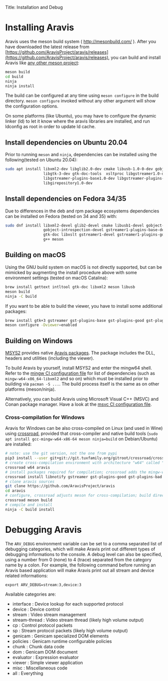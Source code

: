 Title: Installation and Debug

# Installing Aravis

Aravis uses the meson build system ( http://mesonbuild.com/ ). After you have
downloaded the latest release from
[https://github.com/AravisProject/aravis/releases](https://github.com/AravisProject/aravis/releases),
you can build and install Aravis like [any other meson
project](http://mesonbuild.com/Quick-guide.html#compiling-a-meson-project):

```sh
meson build
cd build
ninja
ninja install
```

The build can be configured at any time using `meson configure` in the build
directory. `meson configure` invoked without any other argument will show the
configuration options.

On some platforms (like Ubuntu), you may have to configure the dynamic linker
(ld) to let it know where the aravis libraries are installed, and run ldconfig
as root in order to update ld cache.

## Install dependencies on Ubuntu 20.04

Prior to running `meson` and `ninja`, dependencies can be installed using the
following(tested on Ubuntu 20.04):

```sh
sudo apt install libxml2-dev libglib2.0-dev cmake libusb-1.0-0-dev gobject-introspection \
                 libgtk-3-dev gtk-doc-tools  xsltproc libgstreamer1.0-dev \
                 libgstreamer-plugins-base1.0-dev libgstreamer-plugins-good1.0-dev \
                 libgirepository1.0-dev
```

## Install dependencies on Fedora 34/35
Due to differences in the deb and rpm package ecosystems dependencies can be
installed on  Fedora (tested on 34 and 35) with:

```sh
sudo dnf install libxml2-devel glib2-devel cmake libusb1-devel gobject-introspection \
                 gobject-introspection-devel gstreamer1-plugins-base-devel gtk3-devel \
                 gtk-doc libxslt gstreamer1-devel gstreamer1-plugins-good python3-gobject \
                 g++ meson
```

## Building on macOS

Using the GNU build system on macOS is not directly supported, but can be
mimicked by augmenting the install procedure above with some environment
settings (tested on macOS Catalina):

```sh
brew install gettext intltool gtk-doc libxml2 meson libusb
meson build
ninja -C build
```

If you want to be able to build the viewer, you have to install some additional
packages:

```sh
brew install gtk+3 gstreamer gst-plugins-base gst-plugins-good gst-plugins-bad libnotify gnome-icon-theme
meson configure -Dviewer=enabled
```

## Building on Windows

[MSYS2](https://msys2.org) provides native [Aravis
packages](https://packages.msys2.org/base/mingw-w64-aravis).  The package
includes the DLL, headers and utilities (including the viewer).

To build Aravis by yourself, install MSYS2 and enter the mingw64 shell. Refer to
the [mingw CI configuration
file](https://github.com/AravisProject/aravis/blob/main/.github/workflows/aravis-mingw.yml)
for list of dependencies (such as `mingw-w64-x86_64-libxml2` and so on) which
must be installed prior to building via `pacman -S ...`. The build process
itself is the same as on other platforms (meson/ninja).

Alternatively, you can build Aravis using Microsoft Visual C++ (MSVC) and Conan
package manager. Have a look at the [msvc CI configuration
file](https://github.com/AravisProject/aravis/blob/main/.github/workflows/aravis-msvc.yml).

### Cross-compilation for Windows

Aravis for Windows can be also cross-compiled on Linux (and used in Wine) using
[crossroad](https://pypi.org/project/crossroad/), provided that cross-compiler
and native build tools (`sudo apt install gcc-mingw-w64-x86-64 meson
ninja=build` on Debian/Ubuntu) are installed:

```sh
# note: use the git version, not the one from pypi
pip3 install --user git+git://git.tuxfamily.org/gitroot/crossroad/crossroad.git
# create cross-compilation environment with architecture "w64" called "aravis"
crossroad w64 aravis
# install packages required for compilation; crossroad adds the mingw-w64_x86_64- prefix automatically
crossroad install libnotify gstreamer gst-plugins-good gst-plugins-bad gst-plugins-bad gobject-introspection libusb gtk3 libxml2 zlib
# clone aravis sources
git clone https://github.com/AravisProject/aravis
cd aravis
# configure, crossroad adjusts meson for cross-compilation; build directory is created
crossroad meson build
# compile and install
ninja -C build install
```

# Debugging Aravis

The `ARV_DEBUG` environment variable can be set to a comma separated list of
debugging categories, which will make Aravis print out different types of
debugging informations to the console. A debug level can also be specified,
using a number from 0 (none) to 4 (trace) separated from the category name by a
colon. For example, the following command before running an Aravis based
application will make Aravis print out all stream and device related
informations:

```
export ARV_DEBUG=stream:3,device:3
```
Available categories are:

* interface      : Device lookup for each supported protocol
* device         : Device control
* stream         : Video stream management
* stream-thread  : Video stream thread (likely high volume output)
* cp             : Control protocol packets
* sp             : Stream protocol packets (likely high volume output)
* genicam        : Genicam specialized DOM elements
* policies       : Genicam runtime configurable policies
* chunk          : Chunk data code
* dom            : Genicam DOM document
* evaluator      : Expression evaluator
* viewer         : Simple viewer application
* misc           : Miscellaneous code
* all            : Everything


